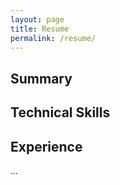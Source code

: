 ```yaml
---
layout: page
title: Resume
permalink: /resume/
---
```


## Summary



## Technical Skills



## Experience


...

